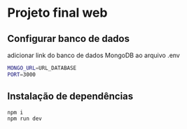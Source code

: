 # Projeto final web

## Configurar banco de dados
adicionar link do banco de dados MongoDB ao arquivo .env
```bash
MONGO_URL=URL_DATABASE
PORT=3000
```
## Instalação de dependências

```bash
npm i
npm run dev
```
